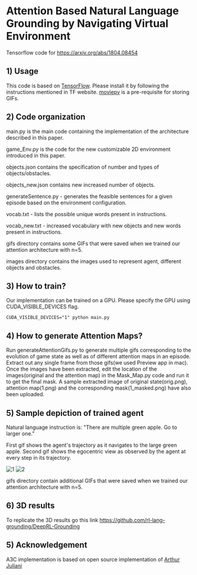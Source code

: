 # Attention Based Natural Language Grounding by Navigating Virtual Environment
Tensorflow code for https://arxiv.org/abs/1804.08454

## 1) Usage
This code is based on [TensorFlow](https://www.tensorflow.org/). Please install it by following the instructions mentioned in TF website. [moviepy](https://pypi.python.org/pypi/moviepy) is a pre-requisite for storing GIFs.

## 2) Code organization
main.py is the main code containing the implementation of the architecture described in this paper. 

game_Env.py is the code for the new customizable 2D environment introduced in this paper. 

objects.json contains the specification of number and types of objects/obstacles. 

objects_new.json contains new increased number of objects. 

generateSentence.py - generates the feasible sentences for a given episode based on the environment configuration. 

vocab.txt - lists the possible unique words present in instructions. 

vocab_new.txt - increased vocabulary with new objects and new words present in instructions.

gifs directory contains some GIFs that were saved when we trained our attention architecture with n=5.

images directory contains the images used to represent agent, different objects and obstacles.

## 3) How to train?
Our implementation can be trained on a GPU. Please specify the GPU using CUDA_VISIBLE_DEVICES flag.
```
CUDA_VISIBLE_DEVICES="1" python main.py 
```
## 4) How to generate Attention Maps?
Run generateAttentionGifs.py to generate multiple gifs corresponding to the evolution of game state as well as of different attention maps in an episode. Extract out any single frame from those gifs(we used Preview app in mac). Once the images have been extracted, edit the location of the images(original and the attention map) in the Mask_Map.py code and run it to get the final mask. A sample extracted image of original state(orig.png), attention map(1.png) and the corresponding mask(1_masked.png) have also been uploaded.  

## 5) Sample depiction of trained agent
Natural language instruction is: "There are multiple green apple. Go to larger one."

First gif shows the agent's trajectory as it navigates to the large green apple. 
Second gif shows the egocentric view as observed by the agent at every step in its trajectory. 

![1](https://github.com/rl-lang-grounding/rl-lang-ground/raw/master/gifs/There_are_multiple_green_Apple_Go_to_larger_oneimage_13.gif)
![2](https://github.com/rl-lang-grounding/rl-lang-ground/raw/master/gifs/There_are_multiple_green_Apple_Go_to_larger_oneimage_13_ego.gif)

gifs directory contain additional GIFs that were saved when we trained our attention architecture with n=5.

## 6) 3D results 

To replicate the 3D results go this link https://github.com/rl-lang-grounding/DeepRL-Grounding

## 5) Acknowledgement
A3C implementation is based on open source implementation of [Arthur Juliani](https://github.com/awjuliani/DeepRL-Agents)


